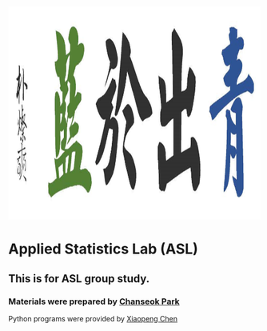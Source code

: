 <img src="https://github.com/AppliedStat/AppliedStat.github.io/blob/ba4d80f83059affebe4db93d48d75f08117ee82a/images/cheongchul.png" alt="靑出於藍" style="height:426px;"/>

# Applied Statistics Lab (ASL) 

## This is for ASL group study.

### Materials were prepared by [Chanseok Park](https://appliedstat.github.io) 


Python programs were provided by [Xiaopeng Chen](https://www.researchgate.net/profile/Xiaopeng-Chen-12)


